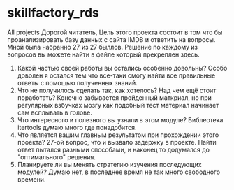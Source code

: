 # skillfactory_rds
All projects
Дорогой читатель,
Цель этого проекта состоит в том что бы проанализировать базу данных с сайта IMDB и ответить на вопросы.
Мной была набранно 27 из 27 быллов. Решение по каждому из вопросов вы можете найти в файле который прекреплен здесь.
1. Какой частью своей работы вы остались особенно довольны?
Особо доволен я остался тем что все-таки смогу найти все правильные ответы с помощью полученных знаний.
2. Что не получилось сделать так, как хотелось? Над чем ещё стоит поработать?
Конечно забывается пройденный маткриал, но при регулярных взбучках мозгу как подобный тест материал начинает сам всплывать в голове.
3. Что интересного и полезного вы узнали в этом модуле?
Библеотека itertools думаю много где понадобится.
4. Что является вашим главным результатом при прохождении этого проекта?
27-ой вопрос, что и вызвало задержку в проекте. Найти ответ пытался разными способами, и наконец то додумался до "оптимального" решения.
5. Планируете ли вы менять стратегию изучения последующих модулей?
Думаю нет, в последнее время не так много свободного времени.
